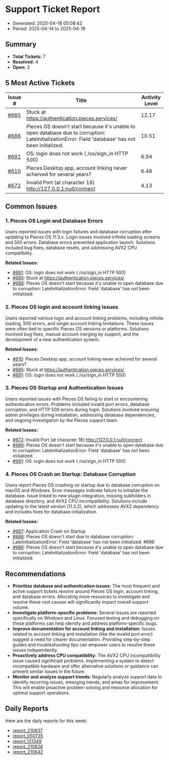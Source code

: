 # Support Ticket Report
- Generated: 2025-04-18 05:08:42
- Period: 2025-04-14 to 2025-04-18

## Summary
- **Total Tickets:** 7
- **Resolved:** 4
- **Open:** 3

## 5 Most Active Tickets
| Issue # | Title | Activity Level |
|---------|-------|----------------|
| [#685](https://github.com/pieces-app/support/issues/685) | Stuck at https://authentication.pieces.services/ | 12.17 |
| [#686](https://github.com/pieces-app/support/issues/686) | Pieces OS doesn't start because it's unable to open database due to corruption: LateInitializationError: Field 'database' has not been initialized. | 10.51 |
| [#691](https://github.com/pieces-app/support/issues/691) | OS: login does not work ( /os/sign_in HTTP 500) | 6.94 |
| [#610](https://github.com/pieces-app/support/issues/610) | Pieces Desktop app, account linking never acheived for several years? | 6.48 |
| [#672](https://github.com/pieces-app/support/issues/672) | Invalid Port (at character 18) http://127.0.0.1:null/connect | 4.13 |

## Common Issues
### 1. Pieces OS Login and Database Errors
Users reported issues with login failures and database corruption after updating to Pieces OS 11.3.x.  Login issues involved infinite loading screens and 500 errors. Database errors prevented application launch. Solutions included bug fixes, database resets, and addressing AVX2 CPU compatibility.

**Related Issues:**
- [#691](https://github.com/pieces-app/support/issues/691): OS: login does not work ( /os/sign_in HTTP 500)
- [#685](https://github.com/pieces-app/support/issues/685): Stuck at https://authentication.pieces.services/
- [#686](https://github.com/pieces-app/support/issues/686): Pieces OS doesn't start because it's unable to open database due to corruption: LateInitializationError: Field 'database' has not been initialized.

### 2. Pieces OS login and account linking issues
Users reported various login and account linking problems, including infinite loading, 500 errors, and single account linking limitations. These issues were often tied to specific Pieces OS versions or platforms. Solutions involved bug fixes, manual account merging by support, and the development of a new authentication system.

**Related Issues:**
- [#610](https://github.com/pieces-app/support/issues/610): Pieces Desktop app, account linking never acheived for several years?
- [#685](https://github.com/pieces-app/support/issues/685): Stuck at https://authentication.pieces.services/
- [#691](https://github.com/pieces-app/support/issues/691): OS: login does not work ( /os/sign_in HTTP 500)

### 3. Pieces OS Startup and Authentication Issues
Users reported issues with Pieces OS failing to start or encountering authentication errors. Problems included invalid port errors, database corruption, and HTTP 500 errors during login. Solutions involved ensuring admin privileges during installation, addressing database dependencies, and ongoing investigation by the Pieces support team.

**Related Issues:**
- [#672](https://github.com/pieces-app/support/issues/672): Invalid Port (at character 18) http://127.0.0.1:null/connect
- [#686](https://github.com/pieces-app/support/issues/686): Pieces OS doesn't start because it's unable to open database due to corruption: LateInitializationError: Field 'database' has not been initialized.
- [#691](https://github.com/pieces-app/support/issues/691): OS: login does not work ( /os/sign_in HTTP 500)

### 4. Pieces OS Crash on Startup: Database Corruption
Users report Pieces OS crashing on startup due to database corruption on macOS and Windows. Error messages indicate failure to initialize the database. Issue linked to new plugin integration, missing subfolders in database directory, and AVX2 CPU incompatibility. Solutions include updating to the latest version (11.3.2), which addresses AVX2 dependency and includes fixes for database initialization.

**Related Issues:**
- [#687](https://github.com/pieces-app/support/issues/687): Application Crash on Startup
- [#688](https://github.com/pieces-app/support/issues/688): Pieces OS doesn't start due to database corruption: LateInitializationError: Field 'database' has not been initialized. #686
- [#686](https://github.com/pieces-app/support/issues/686): Pieces OS doesn't start because it's unable to open database due to corruption: LateInitializationError: Field 'database' has not been initialized.


## Recommendations
- **Prioritize database and authentication issues:** The most frequent and active support tickets revolve around Pieces OS login, account linking, and database errors. Allocating more resources to investigate and resolve these root causes will significantly impact overall support volume.
- **Investigate platform-specific problems:** Several issues are reported specifically on Windows and Linux. Focused testing and debugging on these platforms can help identify and address platform-specific bugs.
- **Improve documentation for account linking and installation:** Issues related to account linking and installation (like the invalid port error) suggest a need for clearer documentation. Providing step-by-step guides and troubleshooting tips can empower users to resolve these issues independently.
- **Proactively address CPU compatibility:** The AVX2 CPU incompatibility issue caused significant problems. Implementing a system to detect incompatible hardware and offer alternative solutions or guidance can prevent similar issues in the future.
- **Monitor and analyze support trends:** Regularly analyze support data to identify recurring issues, emerging trends, and areas for improvement. This will enable proactive problem-solving and resource allocation for optimal support operations.

## Daily Reports
Here are the daily reports for this week:

- [report_210637](daily/2025-04-15/report_210637.md)
- [report_050735](daily/2025-04-15/report_050735.md)
- [report_131349](daily/2025-04-15/report_131349.md)
- [report_210626](daily/2025-04-16/report_210626.md)
- [report_210642](daily/2025-04-17/report_210642.md)

